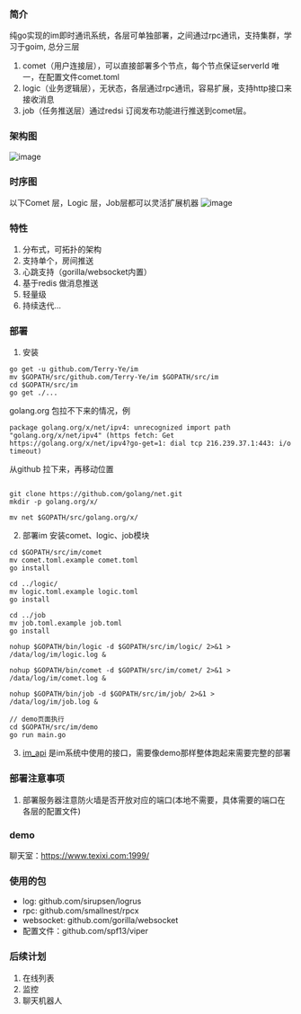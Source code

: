 ### 简介
纯go实现的im即时通讯系统，各层可单独部署，之间通过rpc通讯，支持集群，学习于goim, 总分三层
1. comet（用户连接层），可以直接部署多个节点，每个节点保证serverId 唯一，在配置文件comet.toml
2. logic（业务逻辑层），无状态，各层通过rpc通讯，容易扩展，支持http接口来接收消息
3. job（任务推送层）通过redsi 订阅发布功能进行推送到comet层。

### 架构图
![image](https://note.youdao.com/yws/public/resource/ac2abf3027ec5c46d62bb5d690d2ed18/xmlnote/WEBRESOURCEabe5f0a5c9699a8c878afac92f4dc6bb/3749)

### 时序图
以下Comet 层，Logic 层，Job层都可以灵活扩展机器
![image](https://note.youdao.com/yws/public/resource/ac2abf3027ec5c46d62bb5d690d2ed18/xmlnote/WEBRESOURCE2b38217eac4718c99b817005e864fe5d/2921)

### 特性
1. 分布式，可拓扑的架构
2. 支持单个，房间推送
3. 心跳支持（gorilla/websocket内置）
4. 基于redis 做消息推送
5. 轻量级
6. 持续迭代...

### 部署
1. 安装
```
go get -u github.com/Terry-Ye/im
mv $GOPATH/src/github.com/Terry-Ye/im $GOPATH/src/im
cd $GOPATH/src/im
go get ./...

```

golang.org 包拉不下来的情况，例
```
package golang.org/x/net/ipv4: unrecognized import path "golang.org/x/net/ipv4" (https fetch: Get https://golang.org/x/net/ipv4?go-get=1: dial tcp 216.239.37.1:443: i/o timeout)
```

从github 拉下来，再移动位置
```

git clone https://github.com/golang/net.git
mkdir -p golang.org/x/

mv net $GOPATH/src/golang.org/x/
```

2. 部署im
安装comet、logic、job模块
```
cd $GOPATH/src/im/comet
mv comet.toml.example comet.toml
go install

cd ../logic/
mv logic.toml.example logic.toml
go install

cd ../job
mv job.toml.example job.toml
go install

nohup $GOPATH/bin/logic -d $GOPATH/src/im/logic/ 2>&1 > /data/log/im/logic.log &

nohup $GOPATH/bin/comet -d $GOPATH/src/im/comet/ 2>&1 > /data/log/im/comet.log &

nohup $GOPATH/bin/job -d $GOPATH/src/im/job/ 2>&1 > /data/log/im/job.log &

// demo页面执行
cd $GOPATH/src/im/demo
go run main.go

```

3. [im_api](https://github.com/Terry-Ye/im_api)  是im系统中使用的接口，需要像demo那样整体跑起来需要完整的部署

### 部署注意事项
1. 部署服务器注意防火墙是否开放对应的端口(本地不需要，具体需要的端口在各层的配置文件)

### demo
聊天室：https://www.texixi.com:1999/


### 使用的包
* log: github.com/sirupsen/logrus
* rpc: github.com/smallnest/rpcx
* websocket: github.com/gorilla/websocket
* 配置文件：github.com/spf13/viper

### 后续计划
1. 在线列表
2. 监控
3. 聊天机器人

